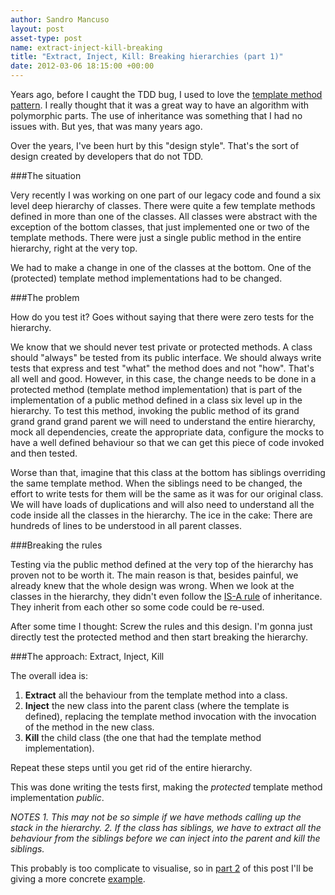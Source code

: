 ```yaml
---
author: Sandro Mancuso
layout: post
asset-type: post
name: extract-inject-kill-breaking
title: "Extract, Inject, Kill: Breaking hierarchies (part 1)"
date: 2012-03-06 18:15:00 +00:00
---
```


Years ago, before I caught the TDD bug, I used to love the [template method pattern](http://en.wikipedia.org/wiki/Template_method_pattern). I
really thought that it was a great way to have an algorithm with
polymorphic parts. The use of inheritance was something that I had no
issues with. But yes, that was many years ago.

Over the years, I've been hurt by this "design style". That's the sort
of design created by developers that do not TDD.

###The situation

Very recently I was working on one part of our legacy code and found a
six level deep hierarchy of classes. There were quite a few template
methods defined in more than one of the classes. All classes were
abstract with the exception of the bottom classes, that just implemented
one or two of the template methods. There were just a single public
method in the entire hierarchy, right at the very top.

We had to make a change in one of the classes at the bottom. One of the
(protected) template method implementations had to be changed.

###The problem

How do you test it? Goes without saying that there were zero tests for
the hierarchy.

We know that we should never test private or protected methods. A class
should "always" be tested from its public interface. We should always
write tests that express and test "what" the method does and not "how".
That's all well and good. However, in this case, the change needs to be
done in a protected method (template method implementation) that is part
of the implementation of a public method defined in a class six level up
in the hierarchy. To test this method, invoking the public method of its
grand grand grand grand parent we will need to understand the entire
hierarchy, mock all dependencies, create the appropriate data, configure
the mocks to have a well defined behaviour so that we can get this piece
of code invoked and then tested.

Worse than that, imagine that this class at the bottom has siblings
overriding the same template method. When the siblings need to be
changed, the effort to write tests for them will be the same as it was
for our original class. We will have loads of duplications and will also
need to understand all the code inside all the classes in the hierarchy.
The ice in the cake: There are hundreds of lines to be understood in all
parent classes.

###Breaking the rules

Testing via the public method defined at the very top of the hierarchy
has proven not to be worth it. The main reason is that, besides painful,
we already knew that the whole design was wrong. When we look at the
classes in the hierarchy, they didn't even follow the [IS-A rule](http://en.wikipedia.org/wiki/Is-a) of inheritance. They inherit
from each other so some code could be re-used.

After some time I thought: Screw the rules and this design. I'm gonna
just directly test the protected method and then start breaking the
hierarchy.

###The approach: Extract, Inject, Kill

The overall idea is:

1. **Extract** all the behaviour from the template method into a class.
2. **Inject** the new class into the parent class (where the template is
defined), replacing the template method invocation with the invocation
of the method in the new class.
3. **Kill** the child class (the one that had the template method
implementation).

Repeat these steps until you get rid of the entire hierarchy.

This was done writing the tests first, making the *protected* template
method implementation *public*.

*NOTES*
*1. This may not be so simple if we have methods calling up the stack in
the hierarchy.*
*2. If the class has siblings, we have to extract all the behaviour from
the siblings before we can inject into the parent and kill the
siblings.*

This probably is too complicate to visualise, so in [part 2](/2012/03/06/extract-inject-kill-breaking_06/)
of this post I'll be giving a more concrete
[example](/2012/03/06/extract-inject-kill-breaking_06/). 
